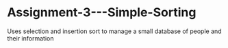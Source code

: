# Assignment-3---Simple-Sorting
Uses selection and insertion sort to manage a small database of people and their information
